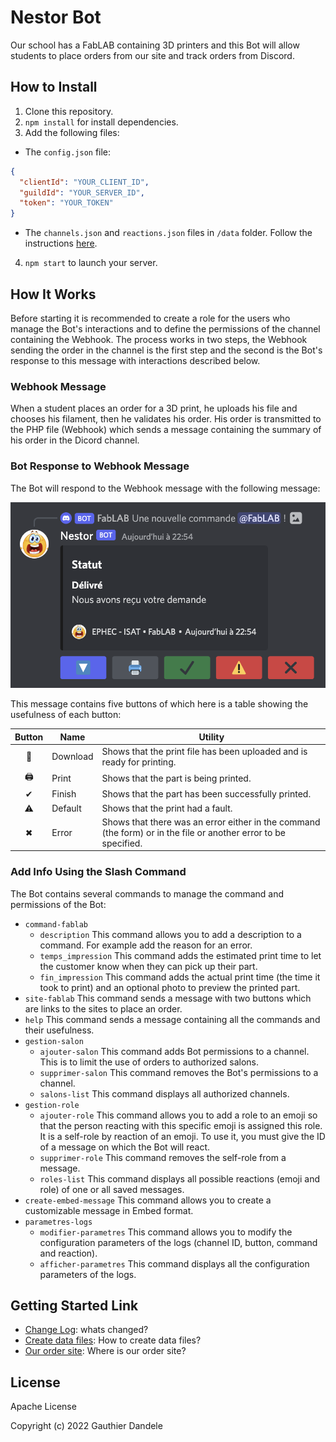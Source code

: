 # Nestor Bot

Our school has a FabLAB containing 3D printers and this Bot will allow students to place orders from our site and track orders from Discord.

## How to Install

1. Clone this repository.
2. `npm install` for install dependencies.
3. Add the following files:

  - The `config.json` file:
  ```json
  {
    "clientId": "YOUR_CLIENT_ID",
    "guildId": "YOUR_SERVER_ID",
    "token": "YOUR_TOKEN"
  }
  ```
  - The `channels.json` and `reactions.json` files in `/data` folder. Follow the instructions [here](./data/README.md).

4. `npm start` to launch your server.

## How It Works

Before starting it is recommended to create a role for the users who manage the Bot's interactions and to define the permissions of the channel containing the Webhook.
The process works in two steps, the Webhook sending the order in the channel is the first step and the second is the Bot's response to this message with interactions described below.

### Webhook Message

When a student places an order for a 3D print, he uploads his file and chooses his filament, then he validates his order. His order is transmitted to the PHP file (Webhook) which sends a message containing the summary of his order in the Dicord channel.

### Bot Response to Webhook Message

The Bot will respond to the Webhook message with the following message:

![bot_reponse](./docs/images/bot_response.png)

This message contains five buttons of which here is a table showing the usefulness of each button:

| Button | Name | Utility |
|:---:|---|---|
| 🔽 | Download | Shows that the print file has been uploaded and is ready for printing. |
| 🖨 | Print | Shows that the part is being printed. |
| ✔ | Finish | Shows that the part has been successfully printed. |
| ⚠ | Default | Shows that the print had a fault. |
| ✖ | Error | Shows that there was an error either in the command (the form) or in the file or another error to be specified. |

### Add Info Using the Slash Command

The Bot contains several commands to manage the command and permissions of the Bot:

- `command-fablab`
  - `description`
  This command allows you to add a description to a command. For example add the reason for an error.
  - `temps_impression`
  This command adds the estimated print time to let the customer know when they can pick up their part.
  - `fin_impression`
  This command adds the actual print time (the time it took to print) and an optional photo to preview the printed part.
- `site-fablab`
This command sends a message with two buttons which are links to the sites to place an order.
- `help`
This command sends a message containing all the commands and their usefulness.
- `gestion-salon`
  - `ajouter-salon`
  This command adds Bot permissions to a channel. This is to limit the use of orders to authorized salons.
  - `supprimer-salon`
  This command removes the Bot's permissions to a channel.
  - `salons-list`
  This command displays all authorized channels.
- `gestion-role`
  - `ajouter-role`
  This command allows you to add a role to an emoji so that the person reacting with this specific emoji is assigned this role. It is a self-role by reaction of an emoji. To use it, you must give the ID of a message on which the Bot will react.
  - `supprimer-role`
  This command removes the self-role from a message.
  - `roles-list`
  This command displays all possible reactions (emoji and role) of one or all saved messages.
- `create-embed-message`
  This command allows you to create a customizable message in Embed format.
- `parametres-logs`
  - `modifier-parametres`
  This command allows you to modify the configuration parameters of the logs (channel ID, button, command and reaction).
  - `afficher-parametres`
  This command displays all the configuration parameters of the logs.

## Getting Started Link

- [Change Log](./CHANGELOG.md): whats changed?
- [Create data files](./data/README.md): How to create data files?
- [Our order site](https://nestor-pages.herokuapp.com): Where is our order site?

## License

Apache License

Copyright (c) 2022 Gauthier Dandele
